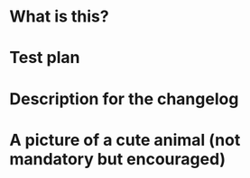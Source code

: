 <!--
Thanks for submitting a pull request!

Please make sure you've read and understood our contributing guidelines;
https://github.com/netlify/netlify-cms/blob/master/CONTRIBUTING.md

If this is a bug fix, make sure your description includes "fixes #xxxx", or
"closes #xxxx", where #xxxx is the issue number.

Please provide enough information so that others can review your pull request.
The first three fields are mandatory:
-->

# What is this?

<!--
Explain the **motivation** for making this change.
What existing problem does the pull request solve?
-->

# Test plan

<!--
Demonstrate the code is solid.
Example: The exact commands you ran and their output, screenshots / videos if the pull request changes UI.
-->

# Description for the changelog

<!--
Write a short (one line) summary that describes the changes in this
pull request for inclusion in the changelog:
-->

# A picture of a cute animal (not mandatory but encouraged)
